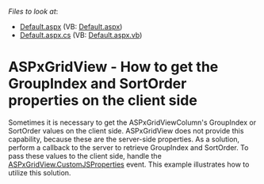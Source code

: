 <!-- default file list -->
*Files to look at*:

* [Default.aspx](./CS/WebSite/Default.aspx) (VB: [Default.aspx](./VB/WebSite/Default.aspx))
* [Default.aspx.cs](./CS/WebSite/Default.aspx.cs) (VB: [Default.aspx.vb](./VB/WebSite/Default.aspx.vb))
<!-- default file list end -->
# ASPxGridView - How to get the GroupIndex and SortOrder properties on the client side


<p>Sometimes it is necessary to get the ASPxGridViewColumn's GroupIndex or SortOrder values on the client side. ASPxGridView does not provide this capability, because these are the server-side properties. As a solution, perform a callback to the server to retrieve GroupIndex and SortOrder. To pass these values to the client side, handle the  <a href="http://documentation.devexpress.com/#AspNet/DevExpressWebASPxGridViewASPxGridView_CustomJSPropertiestopic"><u>ASPxGridView.CustomJSProperties</u></a> event. This example illustrates how to utilize this solution.</p>

<br/>


